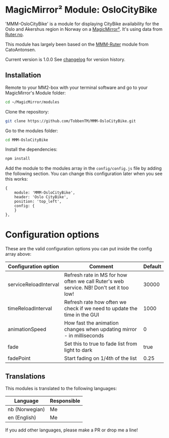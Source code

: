 # MagicMirror² Module: OsloCityBike
'MMM-OsloCityBike' is a module for displaying CityBike availability for the Oslo and Akershus region in Norway on a [MagicMirror²](https://magicmirror.builders/). It's using data from [Ruter.no](http://reisapi.ruter.no/help).

This module has largely been based on the [MMM-Ruter](https://github.com/CatoAntonsen/MMM-Ruter) module from CatoAntonsen.

Current version is 1.0.0 See [changelog](CHANGELOG.md "Version history") for version history.

## Installation

Remote to your MM2-box with your terminal software and go to your MagicMirror's Module folder:
````bash
cd ~/MagicMirror/modules
````

Clone the repository:
````bash
git clone https://github.com/TobbenTM/MMM-OsloCityBike.git
````

Go to the modules folder:
````bash
cd MMM-OsloCityBike
````

Install the dependencies:
````bash
npm install
````

Add the module to the modules array in the `config/config.js` file by adding the following section. You can change this configuration later when you see this works:
```
{
	module: 'MMM-OsloCityBike',
	header: 'Oslo CityBike',
	position: 'top_left',
	config: {
	}
},
```

# Configuration options

These are the valid configuration options you can put inside the config array above:

Configuration option | Comment | Default 
---|---|---
serviceReloadInterval | Refresh rate in MS for how often we call Ruter's web service. NB! Don't set it too low! | 30000 
timeReloadInterval | Refresh rate how often we check if we need to update the time in the GUI | 1000 
animationSpeed | How fast the animation changes when updating mirror - in milliseconds | 0  
fade | Set this to true to fade list from light to dark | true  
fadePoint | Start fading on 1/4th of the list | 0.25

## Translations

This modules is translated to the following languages:

Language | Responsible
---|---
nb (Norwegian) | Me
en (English) | Me

If you add other languages, please make a PR or drop me a line!
